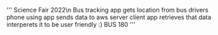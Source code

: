 '''
Science Fair 2022\n
Bus tracking app
gets location from bus drivers phone using app
sends data to aws server
client app retrieves that data
interperets it to be user friendly
:)
BUS 180
'''
